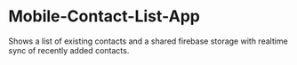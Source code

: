 # Mobile-Contact-List-App
Shows a list of existing contacts and a shared firebase storage with realtime sync of recently added contacts.
